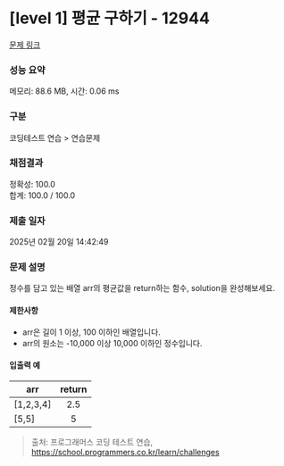 # [level 1] 평균 구하기 - 12944 

[문제 링크](https://school.programmers.co.kr/learn/courses/30/lessons/12944) 

### 성능 요약

메모리: 88.6 MB, 시간: 0.06 ms

### 구분

코딩테스트 연습 > 연습문제

### 채점결과

정확성: 100.0<br/>합계: 100.0 / 100.0

### 제출 일자

2025년 02월 20일 14:42:49

### 문제 설명

<p>정수를 담고 있는 배열 arr의 평균값을 return하는 함수, solution을 완성해보세요.</p>

<h4>제한사항</h4>

<ul>
<li>arr은 길이 1 이상, 100 이하인 배열입니다.</li>
<li>arr의 원소는  -10,000 이상 10,000 이하인 정수입니다.</li>
</ul>

<h4>입출력 예</h4>
<table class="table">
        <thead><tr>
<th>arr</th>
<th style="text-align: center">return</th>
</tr>
</thead>
        <tbody><tr>
<td>[1,2,3,4]</td>
<td style="text-align: center">2.5</td>
</tr>
<tr>
<td>[5,5]</td>
<td style="text-align: center">5</td>
</tr>
</tbody>
      </table>

> 출처: 프로그래머스 코딩 테스트 연습, https://school.programmers.co.kr/learn/challenges